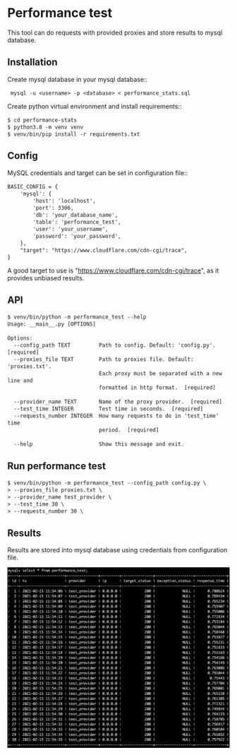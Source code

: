 # Performance test

This tool can do requests with provided proxies and store results to mysql database.

## Installation

Create mysql database in your mysql database::

     mysql -u <username> -p <database> < performance_stats.sql
     
Create python virtual environment and install requirements::

    $ cd performance-stats
    $ python3.8 -m venv venv
    $ venv/bin/pip install -r requirements.txt
    
## Config

MySQL credentials and target can be set in configuration file::

    BASIC_CONFIG = {
        'mysql': {
            'host': 'localhost',
            'port': 3306,
            'db': 'your_database_name',
            'table': 'performance_test',
            'user': 'your_username',
            'password': 'your_password',
        },
        "target": "https://www.cloudflare.com/cdn-cgi/trace",
    }

A good target to use is "https://www.cloudflare.com/cdn-cgi/trace", as it provides unbiased results.

## API

    $ venv/bin/python -m performance_test --help                                                                                      
    Usage: __main__.py [OPTIONS]
    
    Options:
      --config_path TEXT         Path to config. Default: 'config.py'.  [required]
      --proxies_file TEXT        Path to proxies file. Default: 'proxies.txt'.
                                 Each proxy must be separated with a new line and
                                 formatted in http format.  [required]
    
      --provider_name TEXT       Name of the proxy provider.  [required]
      --test_time INTEGER        Test time in seconds.  [required]
      --requests_number INTEGER  How many requests to do in 'test_time' time
                                 period.  [required]
    
      --help                     Show this message and exit.

## Run performance test

    $ venv/bin/python -m performance_test --config_path config.py \                                                                   
    > --proxies_file proxies.txt \
    > --provider_name test_provider \
    > --test_time 30 \
    > --requests_number 30 \
 
## Results

Results are stored into mysql database using credentials from configuration file.

![alt text](images/mysql_results.png "load test results")
